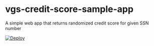 # vgs-credit-score-sample-app

A simple web app that returns randomized credit score for given SSN number

<a href="https://heroku.com/deploy?template=https://github.com/fangpenlin/vgs-credit-score-sample-app">
  <img src="https://www.herokucdn.com/deploy/button.svg" alt="Deploy">
</a>
